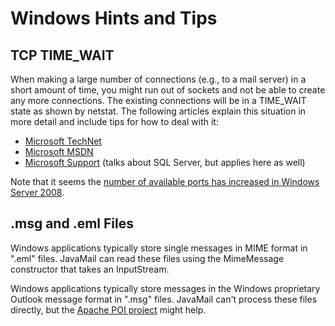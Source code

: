 Windows Hints and Tips
======================

TCP TIME\_WAIT
--------------

When making a large number of connections (e.g., to a mail server) in a
short amount of time, you might run out of sockets and not be able to
create any more connections. The existing connections will be in a
TIME\_WAIT state as shown by netstat. The following articles explain
this situation in more detail and include tips for how to deal with
it:

-   [Microsoft TechNet](http://technet.microsoft.com/en-us/library/cc757512%28WS.10%29.aspx)
-   [Microsoft MSDN](http://msdn.microsoft.com/en-us/library/ms819739.aspx)
-   [Microsoft Support](http://support.microsoft.com/kb/328476) (talks about SQL Server, but applies here as well)

Note that it seems the
[number of available ports has increased in Windows Server 2008](http://support.microsoft.com/kb/929851).

.msg and .eml Files
-------------------

Windows applications typically store single messages in MIME format in
".eml" files. JavaMail can read these files using the MimeMessage
constructor that takes an InputStream.

Windows applications typically store messages in the Windows
proprietary Outlook message format in ".msg" files. JavaMail can't
process these files directly, but the
[Apache POI project](http://poi.apache.org/) might help.
